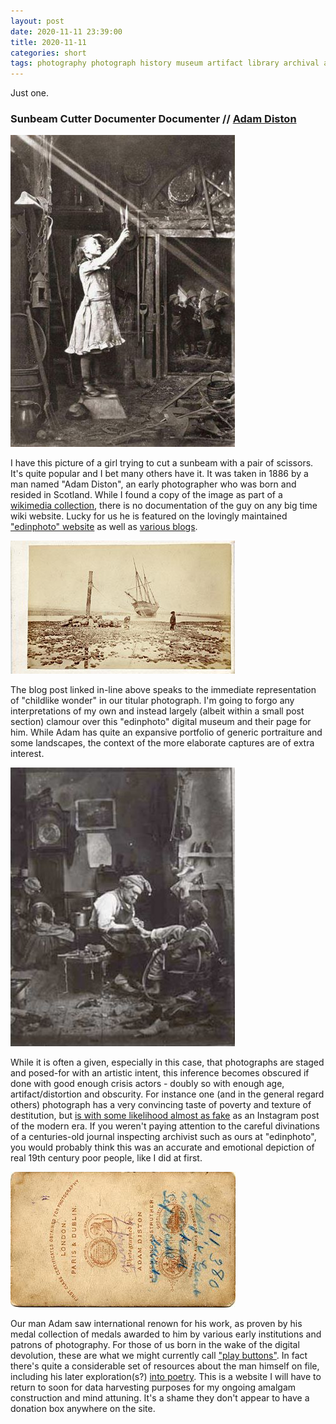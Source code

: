 ```yaml
---
layout: post
date: 2020-11-11 23:39:00
title: 2020-11-11
categories: short
tags: photography photograph history museum artifact library archival archivist 19thcentury
---
```


Just one.

### Sunbeam Cutter Documenter Documenter // [Adam Diston](https://aeb85937.wordpress.com/2017/05/23/cutting-a-sunbeam-1886/)

![sunbeam cutting](/assets/img/distonsunbeam.jpg)

I have this picture of a girl trying to cut a sunbeam with a pair of scissors. It's quite popular and I bet many others have it. It was taken in 1886 by a man named "Adam Diston", an early photographer who was born and resided in Scotland. While I found a copy of the image as part of a [wikimedia collection](https://commons.wikimedia.org/wiki/Category:1886_photographs), there is no documentation of the guy on any big time wiki website. Lucky for us he is featured on the lovingly maintained ["edinphoto" website](http://www.edinphoto.org.uk/4/4_eps_exhibitors_diston%20-%20background.htm) as well as [various blogs](https://aeb85937.wordpress.com/2017/05/23/cutting-a-sunbeam-1886/).

![boaty](/assets/img/distonscape.jpg)

The blog post linked in-line above speaks to the immediate representation of "childlike wonder" in our titular photograph. I'm going to forgo any interpretations of my own and instead largely (albeit within a small post section) clamour over this "edinphoto" digital museum and their page for him. While Adam has quite an expansive portfolio of generic portraiture and some landscapes, the context of the more elaborate captures are of extra interest.

![phony portrait](/assets/img/distonfake.jpg)

While it is often a given, especially in this case, that photographs are staged and posed-for with an artistic intent, this inference becomes obscured if done with good enough crisis actors - doubly so with enough age, artifact/distortion and obscurity. For instance one (and in the general regard others) photograph has a very convincing taste of poverty and texture of destitution, but [is with some likelihood almost as fake](http://www.edinphoto.org.uk/4/4_eps_exhibitors_diston_-_composition_picture_-_old_woman_fish_seller_and_boy_in_a_bar.htm) as an Instagram post of the modern era. If you weren't paying attention to the careful divinations of a centuries-old journal inspecting archivist such as ours at "edinphoto", you would probably think this was an accurate and emotional depiction of real 19th century poor people, like I did at first.

![certified winner](/assets/img/distonmedal.jpg)

Our man Adam saw international renown for his work, as proven by his medal collection of medals awarded to him by various early institutions and patrons of photography. For those of us born in the wake of the digital devolution, these are what we might currently call ["play buttons"](https://youtube.fandom.com/wiki/Creator_Awards). In fact there's quite a considerable set of resources about the man himself on file, including his later exploration(s?) [into poetry](http://www.edinphoto.org.uk/p/poems_07f_retoucher.htm). This is a website I will have to return to soon for data harvesting purposes for my ongoing amalgam construction and mind attuning. It's a shame they don't appear to have a donation box anywhere on the site.